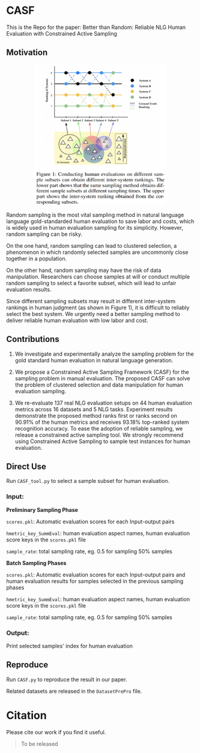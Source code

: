 # CASF
This is the Repo for the paper: Better than Random: Reliable NLG Human Evaluation with Constrained Active Sampling

## Motivation
<div align=center>
<img src="https://github.com/EnablerRx/CASF/blob/main/Fig/motivation.png" width="350" height="375">
</div>

Random sampling is the most vital sampling method in natural language language gold-standarded human evaluation to save labor and costs, which is widely used in human evaluation sampling for its simplicity. However, random sampling can be risky. 

On the one hand, random sampling can lead to clustered selection, a phenomenon in which randomly selected samples are uncommonly close together in a population. 

On the other hand, random sampling may have the risk of data manipulation. Researchers can choose samples at will or conduct multiple random sampling to select a favorite subset, which will lead to unfair evaluation results. 

Since different sampling subsets may result in different inter-system rankings in human judgment (as shown in Figure 1), it is difficult to reliably select the best system. We urgently need a better sampling method to deliver reliable human evaluation with low labor and cost.

## Contributions
1) We investigate and experimentally analyze the sampling problem for the gold standard human evaluation in natural language generation.

2) We propose a Constrained Active Sampling Framework (CASF) for the sampling problem in manual evaluation. The proposed CASF can solve the problem of clustered selection and data manipulation for human evaluation sampling.

3) We re-evaluate 137 real NLG evaluation setups on 44 human evaluation metrics across 16 datasets and 5 NLG tasks. Experiment results demonstrate the proposed method ranks first or ranks second on 90.91% of the human metrics and receives 93.18% top-ranked system recognition accuracy. To ease the adoption of reliable sampling, we release a constrained active sampling tool. We strongly recommend using Constrained Active Sampling to sample test instances for human evaluation. 

## Direct Use
Run `CASF_tool.py` to select a sample subset for human evaluation. 

### Input:
**Preliminary Sampling Phase**

`scores.pkl`: Automatic evaluation scores for each Input-output pairs

`hmetric_key_SummEval`:  human evaluation aspect names, human evaluation score keys in the  `scores.pkl` file

`sample_rate`: total sampling rate, eg. 0.5 for sampling 50% samples 


**Batch Sampling Phases**

`scores.pkl`: Automatic evaluation scores for each Input-output pairs and human evaluation results for samples selected in the previous sampling phases

`hmetric_key_SummEval`:  human evaluation aspect names, human evaluation score keys in the  `scores.pkl` file

`sample_rate`: total sampling rate, eg. 0.5 for sampling 50% samples 

### Output:
Print selected samples' index for human evaluation 


## Reproduce
Run `CASF.py` to reproduce the result in our paper.

Related datasets are released in the `DatasetPrePro` file.

# Citation
Please cite our work if you find it useful.
> To be released

